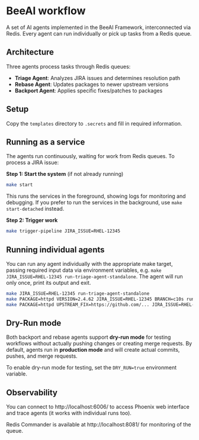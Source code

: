 # BeeAI workflow

A set of AI agents implemented in the BeeAI Framework, interconnected via Redis.
Every agent can run individually or pick up tasks from a Redis queue.

## Architecture

Three agents process tasks through Redis queues:
- **Triage Agent**: Analyzes JIRA issues and determines resolution path
- **Rebase Agent**: Updates packages to newer upstream versions
- **Backport Agent**: Applies specific fixes/patches to packages

## Setup

Copy the `templates` directory to `.secrets` and fill in required information.

## Running as a service

The agents run continuously, waiting for work from Redis queues. To process a JIRA issue:

**Step 1: Start the system** (if not already running)
```bash
make start
```

This runs the services in the foreground, showing logs for monitoring and debugging. If you prefer to run the services in the background, use `make start-detached` instead.

**Step 2: Trigger work**
```bash
make trigger-pipeline JIRA_ISSUE=RHEL-12345
```

## Running individual agents

You can run any agent individually with the appropriate make target, passing required input data via environment variables, e.g. `make JIRA_ISSUE=RHEL-12345 run-triage-agent-standalone`.
The agent will run only once, print its output and exit.

```bash
make JIRA_ISSUE=RHEL-12345 run-triage-agent-standalone
make PACKAGE=httpd VERSION=2.4.62 JIRA_ISSUE=RHEL-12345 BRANCH=c10s run-rebase-agent-standalone
make PACKAGE=httpd UPSTREAM_FIX=https://github.com/... JIRA_ISSUE=RHEL-12345 BRANCH=c10s run-backport-agent-standalone
```

## Dry-Run mode

Both backport and rebase agents support **dry-run mode** for testing workflows without actually pushing changes or creating merge requests. By default, agents run in **production mode** and will create actual commits, pushes, and merge requests.

To enable dry-run mode for testing, set the `DRY_RUN=true` environment variable.

## Observability

You can connect to http://localhost:6006/ to access Phoenix web interface and trace agents
(it works with individual runs too).

Redis Commander is available at http://localhost:8081/ for monitoring of the queue.
